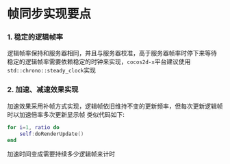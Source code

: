 # 帧同步实现要点

### 1. 稳定的逻辑帧率

逻辑帧率保持和服务器相同，并且与服务器校准，高于服务器帧率时停下来等待
稳定的逻辑帧率需要依赖稳定的时钟来实现，`cocos2d-x`平台建议使用`std::chrono::steady_clock`实现

### 2. 加速、减速效果实现

加速效果采用补帧方式实现，逻辑帧依旧维持不变的更新频率，但每次更新逻辑帧时以加速倍率多次更新显示帧
类似代码如下:

``` lua
for i=1, ratio do 
    self:doRenderUpdate()
end
```



加速时间变成需要持续多少逻辑帧来计时

